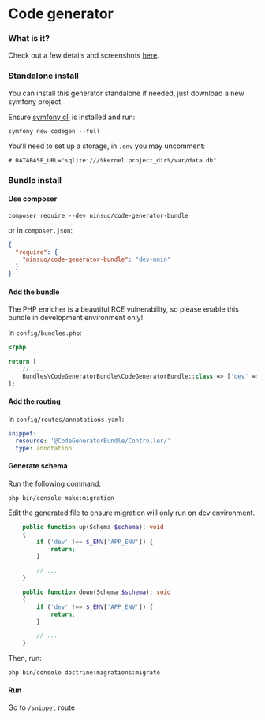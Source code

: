 # Code generator

### What is it?

Check out a few details and screenshots [here](docs/index.md).

### Standalone install

You can install this generator standalone if needed, just download a new symfony project.

Ensure [symfony cli](https://symfony.com/download) is installed and run:

```
symfony new codegen --full
```

You'll need to set up a storage, in `.env` you may uncomment:

```
# DATABASE_URL="sqlite:///%kernel.project_dir%/var/data.db"
```

### Bundle install

#### Use composer

```shell
composer require --dev ninsuo/code-generator-bundle
```

or in `composer.json`:

```json
{
  "require": {
    "ninsuo/code-generator-bundle": "dev-main"
  }
}
```

#### Add the bundle

The PHP enricher is a beautiful RCE vulnerability, so please enable this bundle in development environment only!

In `config/bundles.php`:

```php
<?php

return [
    // ...
    Bundles\CodeGeneratorBundle\CodeGeneratorBundle::class => ['dev' => true],
];
```

#### Add the routing

In `config/routes/annotations.yaml`:

```yaml
snippet:
  resource: '@CodeGeneratorBundle/Controller/'
  type: annotation
```

#### Generate schema

Run the following command:

```shell
php bin/console make:migration
```

Edit the generated file to ensure migration will only run on dev environment.

```php
    public function up(Schema $schema): void
    {
        if ('dev' !== $_ENV['APP_ENV']) {
            return;
        }

        // ...
    }

    public function down(Schema $schema): void
    {
        if ('dev' !== $_ENV['APP_ENV']) {
            return;
        }

        // ...
    }
```

Then, run:

```
php bin/console doctrine:migrations:migrate
```

#### Run

Go to `/snippet` route
